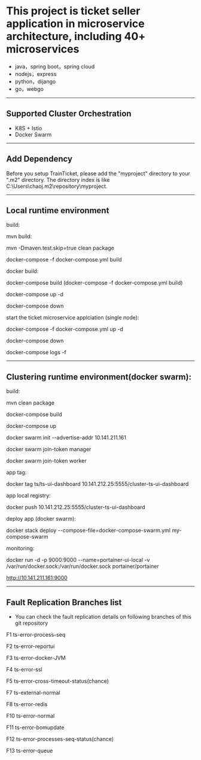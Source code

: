 

This project is ticket seller application in microservice architecture, including 40+ microservices
=========================

- java，spring boot，spring cloud
- nodejs，express
- python，dijango
- go，webgo

---
## Supported Cluster Orchestration
- K8S + Istio
- Docker Swarm

---
## Add Dependency
Before you setup TrainTicket, please add the "myproject" directory to your ".m2" directory.
The directory index is like C:\Users\chaoj\.m2\repository\myproject.

---

## Local runtime environment

build:

mvn build:

mvn -Dmaven.test.skip=true clean package

docker-compose -f docker-compose.yml build

docker build:

docker-compose build
(docker-compose -f docker-compose.yml build)

docker-compose up -d

docker-compose down


start the ticket microservice applciation (single node):

docker-compose -f docker-compose.yml up -d

docker-compose down

docker-compose logs -f




---

##  Clustering runtime environment(docker swarm):

build:

mvn clean package

docker-compose build

docker-compose up

docker swarm init --advertise-addr 10.141.211.161

docker swarm join-token manager

docker swarm join-token worker


app tag:

docker tag ts/ts-ui-dashboard 10.141.212.25:5555/cluster-ts-ui-dashboard


app local registry:

docker push 10.141.212.25:5555/cluster-ts-ui-dashboard


deploy app (docker swarm):

docker stack deploy --compose-file=docker-compose-swarm.yml my-compose-swarm


monitoring:

docker run -d -p 9000:9000 --name=portainer-ui-local -v /var/run/docker.sock:/var/run/docker.sock portainer/portainer

http://10.141.211.161:9000

---

##  Fault Replication Branches list  
- You can check the fault replication details on following branches of this git repository

F1 
ts-error-process-seq

F2
ts-error-reportui

F3
ts-error-docker-JVM

F4
ts-error-ssl

F5
ts-error-cross-timeout-status(chance)

F7
ts-external-normal

F8
ts-error-redis

F10
ts-error-normal

F11
ts-error-bomupdate

F12
ts-error-processes-seq-status(chance)

F13 
ts-error-queue







